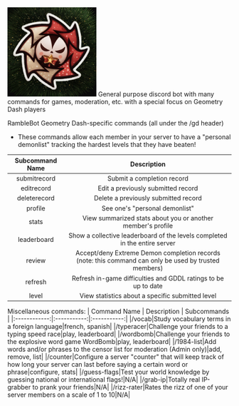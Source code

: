 <img src="https://github.com/Ramble21/RambleBot/blob/main/pfp.png" alt="drawing" width="200"/>
General purpose discord bot with many commands for games, moderation, etc. with a special focus on Geometry Dash players


RambleBot Geometry Dash-specific commands (all under the /gd header)
- These commands allow each member in your server to have a "personal demonlist" tracking the hardest levels that they have beaten!

| Subcommand Name | Description |
|:---------------:|:-----------:|
|submitrecord|Submit a completion record|
|editrecord|Edit a previously submitted record|
|deleterecord|Delete a previously submitted record|
|profile|See one's "personal demonlist"|
|stats|View summarized stats about you or another member's profile|
|leaderboard|Show a collective leaderboard of the levels completed in the entire server|
|review|Accept/deny Extreme Demon completion records (note: this command can only be used by trusted members)|
|refresh|Refresh in-game difficulties and GDDL ratings to be up to date|
|level|View statistics about a specific submitted level|

Miscellaneous commands:
| Command Name | Description | Subcommands |
|:------------:|:-----------:|:-----------:|
|/vocab|Study vocabulary terms in a foreign language|french, spanish|
|/typeracer|Challenge your friends to a typing speed race|play, leaderboard|
|/wordbomb|Challenge your friends to the explosive word game WordBomb|play, leaderboard|
|/1984-list|Add words and/or phrases to the censor list for moderation (Admin only)|add, remove, list|
|/counter|Configure a server "counter" that will keep track of how long your server can last before saying a certain word or phrase|configure, stats|
|/guess-flags|Test your world knowledge by guessing national or international flags!|N/A|
|/grab-ip|Totally real IP-grabber to prank your friends|N/A|
|/rizz-rater|Rates the rizz of one of your server members on a scale of 1 to 10|N/A|

